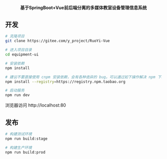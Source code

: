 <h4 align="center">基于SpringBoot+Vue前后端分离的多媒体教室设备管理信息系统</h4>

## 开发

```bash
# 克隆项目
git clone https://gitee.com/y_project/RuoYi-Vue

# 进入项目目录
cd equipment-ui

# 安装依赖
npm install

# 建议不要直接使用 cnpm 安装依赖，会有各种诡异的 bug。可以通过如下操作解决 npm 下载速度慢的问题
npm install --registry=https://registry.npm.taobao.org

# 启动服务
npm run dev
```

浏览器访问 http://localhost:80

## 发布

```bash
# 构建测试环境
npm run build:stage

# 构建生产环境
npm run build:prod
```

